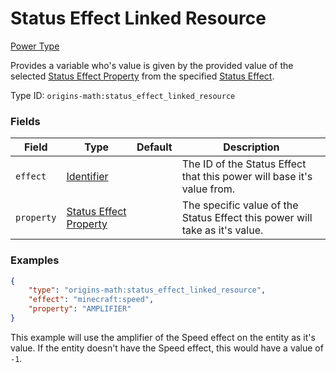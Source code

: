 # Status Effect Linked Resource

[Power Type](../types/power_types.md)

Provides a variable who's value is given by the provided value of the selected [Status Effect Property](../data_types/status_effect_property.md) from the specified [Status Effect](https://minecraft.wiki/w/Effect).

Type ID: `origins-math:status_effect_linked_resource`

### Fields
| Field    | Type | Default    | Description |
|----------|------|------------|-------------|
|`effect`  |[Identifier](https://origins.readthedocs.io/en/latest/types/data_types/identifier/)| | The ID of the Status Effect that this power will base it's value from.|
|`property`|[Status Effect Property](../data_types/status_effect_property.md)| | The specific value of the Status Effect this power will take as it's value. |

### Examples
```json
{
	"type": "origins-math:status_effect_linked_resource",
	"effect": "minecraft:speed",
	"property": "AMPLIFIER"
}
```
This example will use the amplifier of the Speed effect on the entity as it's value. If the entity doesn't have the Speed effect, this would have a value of `-1`. 